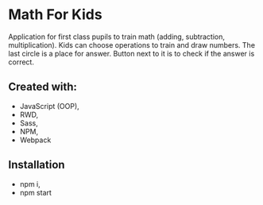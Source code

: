 # Math For Kids

Application for first class pupils to train math (adding, subtraction, multiplication).
Kids can choose operations to train and draw numbers. The last circle is a place for answer. Button next to it is to check if the answer is correct.

## Created with:
- JavaScript (OOP), 
- RWD, 
- Sass, 
- NPM, 
- Webpack

## Installation
- npm i,
- npm start
